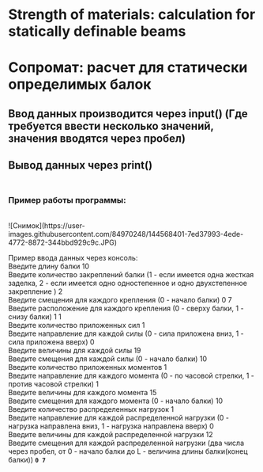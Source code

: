 # Strength of materials: calculation for statically definable beams
# Сопромат: расчет для статически определимых балок

<h2>Ввод данных производится через input() (Где требуется ввести несколько значений, значения вводятся через пробел)<br></h2>
<h2>Вывод данных через print()<br><br></h2>
<h3>Пример работы программы:</h3><br>
![Снимок](https://user-images.githubusercontent.com/84970248/144568401-7ed37993-4ede-4772-8872-344bbd929c9c.JPG)

Пример ввода данных через консоль:<br>
Введите длину балки 10<br>
Введите количество закреплений балки (1 - если имеется одна жесткая заделка, 2 - если имеется одно одностепенное и одно двухстепенное закрепление ) 2<br>
Введите смещения для каждого крепления (0 - начало балки) 0 7<br>
Введите расположение для каждого крепления (0 - сверху балки, 1 - снизу балки) 1 1<br>
Введите количество приложенных сил 1<br>
Введите направление для каждой силы (0 - сила приложена вниз, 1 - сила приложена вверх) 0<br>
Введите величины для каждой силы 19<br>
Введите смещения для каждой силы (0 - начало балки) 10<br>
Введите количество приложенных моментов 1<br>
Введите направление для каждого момента (0 - по часовой стрелки, 1 - против часовой стрелки) 1<br>
Введите величины для каждого момента 15<br>
Введите смещения для каждого момента (0 - начало балки) 10<br>
Введите количество распределенных нагрузок 1<br>
Введите направление для каждой распределенной нагрузки (0 - нагрузка направлена вниз, 1 - нагрузка направлена вверх) 0<br>
Введите величины для каждой распределенной нагрузки 12<br>
Введите смещения для каждой распределенной нагрузки (два числа через пробел, от 0 - начало балки до L - величина длины балки(конец балки)) **`0 7`**<br>


